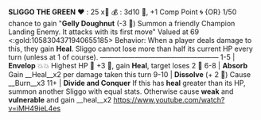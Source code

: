 __**SLIGGO THE GREEN**__
:heart: : 25 x:busts_in_silhouette:
:moneybag: : 3d10 :test_tube:, +1 Comp Point 🌀 {OR} 1/50 chance to gain "**Gelly Doughnut** (-3 :large_blue_diamond:) Summon a friendly Champion Landing Enemy. It attacks with its first move" Valued at 69 <:gold:1058304371940655185>
Behavior: When a player deals damage to this, they gain __Heal__. Sliggo cannot lose more than half its current HP every turn (unless at 1 of course).
—————————————————
1-5   | **Envelop** :boom::boom: Highest HP :twisted_rightwards_arrows: +3 :game_die:, gain __Heal__, target loses 2 :large_blue_diamond:
6-8   | **Absorb** Gain __Heal__x2 per damage taken this turn
9-10  | **Dissolve** (+ 2 :game_die:) Cause __Burn__x3
11+   | **Divide and Conquer** If this has __heal__ greater than its HP, summon another Sliggo with equal stats. Otherwise cause __weak__ and __vulnerable__ and gain __heal__x2
https://www.youtube.com/watch?v=iMH49ieL4es
